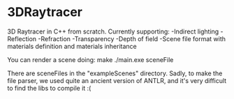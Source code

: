 # 3DRaytracer
3D Raytracer in C++ from scratch.
Currently supporting:
-Indirect lighting
-Reflection
-Refraction
-Transparency
-Depth of field
-Scene file format with materials definition and materials inheritance

You can render a scene doing: 
  make
  ./main.exe  sceneFile

There are sceneFiles in the "exampleScenes" directory.
Sadly, to make the file parser, we used quite an ancient version of ANTLR, and it's very difficult to find the libs to compile it :(
